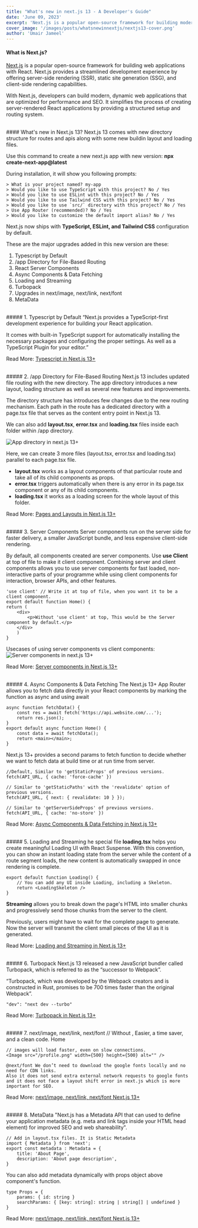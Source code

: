 ```yaml
---
title: "What's new in next.js 13 - A Developer's Guide"
date: 'June 09, 2023'
excerpt: 'Next.js is a popular open-source framework for building modern web applications using React.'
cover_image: '/images/posts/whatsnewinnextjs/nextjs13-cover.png'
author: 'Umair Jameel'
---
```


#### What is Next.js?

[Next.js](https://nextjs.org/) is a popular open-source framework for building web applications with React. Next.js provides a streamlined development experience by offering server-side rendering (SSR), static site generation (SSG), and client-side rendering capabilities.

With Next.js, developers can build modern, dynamic web applications that are optimized for performance and SEO. It simplifies the process of creating server-rendered React applications by providing a structured setup and routing system.

<br>
#### What's new in Next.js 13?
Next.js 13 comes with new directory structure for routes and apis along with some new buildin layout and loading files.

Use this command to create a new next.js app with new version: <b>npx create-next-app@latest</b>

During installation, it will show you following prompts:

    > What is your project named? my-app
    > Would you like to use TypeScript with this project? No / Yes
    > Would you like to use ESLint with this project? No / Yes
    > Would you like to use Tailwind CSS with this project? No / Yes
    > Would you like to use `src/` directory with this project? No / Yes
    > Use App Router (recommended)? No / Yes
    > Would you like to customize the default import alias? No / Yes

Next.js now ships with <b>TypeScript, ESLint, and Tailwind CSS</b> configuration by default.

These are the major upgrades added in this new version are these:

1.  Typescript by Default
2.  /app Directory for File-Based Routing
3.  React Server Components
4.  Async Components & Data Fetching
5.  Loading and Streaming
6.  Turbopack
7.  Upgrades in next/image, next/link, next/font
8.  MetaData

<br>
##### 1. Typescript by Default
“Next.js provides a TypeScript-first development experience for building your React application.

It comes with built-in TypeScript support for automatically installing the necessary packages and configuring the proper settings.
As well as a TypeScript Plugin for your editor.”

Read More: [Typescript in Next.js 13+](https://nextjs.org/docs/app/building-your-application/configuring/typescript)

<br>
##### 2. /app Directory for File-Based Routing
Next.js 13 includes updated file routing with the new directory. The app directory introduces a new layout, loading structure as well as several new features and improvements.

The directory structure has introduces few changes due to the new routing mechanism. Each path in the route has a dedicated directory with a page.tsx file that serves as the content entry point in Next.js 13.

We can also add <b>layout.tsx</b>, <b>error.tsx</b> and <b>loading.tsx</b> files inside each folder within /app directory.

![App directory in next.js 13+](/images/posts/whatsnewinnextjs/app-directory.png#image-120)

Here, we can create 3 more files (layout.tsx, error.tsx and loading.tsx) parallel to each page.tsx file.

- <b>layout.tsx</b> works as a layout components of that particular route and take all of its child components as props.
- <b>error.tsx</b> triggers automatically when there is any error in its page.tsx component or any of its child components.
- <b>loading.tsx</b> it works as a loading screen for the whole layout of this folder.

Read More: [Pages and Layouts in Next.js 13+](https://nextjs.org/docs/app/building-your-application/routing/pages-and-layouts)

<br>
##### 3. Server Components
Server components run on the server side for faster delivery, a smaller JavaScript bundle, and less expensive client-side rendering.

By default, all components created are server components. Use <b>use Client</b> at top of file to make it client component. Combining server and client components allows you to use server components for fast loaded, non-interactive parts of your programme while using client components for interaction, browser APIs, and other features.

    'use client' // Write it at top of file, when you want it to be a client component.
    export default function Home() {
    return (
        <div>
            <p>Without 'use client' at top, This would be the Server component by default.</p>
        </div>
        )
    }

Usecases of using server components vs client components:
![Server components in next.js 13+](/images/posts/whatsnewinnextjs/server-components.png#image-70)

Read More: [Server components in Next.js 13+](https://nextjs.org/docs/getting-started/react-essentials)

<br>
##### 4. Async Components & Data Fetching
The Next.js 13+ App Router allows you to fetch data directly in your React components by marking the function as async and using await

    async function fetchData() {
        const res = await fetch('https://api.website.com/...');
        return res.json();
    }
    export default async function Home() {
        const data = await fetchData();
        return <main></main>;
    }

Next.js 13+ provides a second params to fetch function to decide whether we want to fetch data at build time or at run time from server.

    //Default, Similar to 'getStaticProps' of previous versions.
    fetch(API_URL, { cache: 'force-cache' })

    // Similar to 'getStaticPaths' with the 'revalidate' option of previous versions.
    fetch(API_URL, { next: { revalidate: 10 } });

    // Similar to 'getServerSideProps' of previous versions.
    fetch(API_URL, { cache: 'no-store' })

Read More: [Async Components & Data Fetching in Next.js 13+](https://nextjs.org/docs/app/building-your-application/data-fetching/fetching)

<br>
##### 5. Loading and Streaming
he special file <b>loading.tsx</b> helps you create meaningful Loading UI with React Suspense. With this convention, you can show an instant loading state from the server while the content of a route segment loads, the new content is automatically swapped in once rendering is complete.

    export default function Loading() {
        // You can add any UI inside Loading, including a Skeleton.
        return <LoadingSkeleton />
    }

<b>Streaming</b> allows you to break down the page's HTML into smaller chunks and progressively send those chunks from the server to the client.

Previously, users might have to wait for the complete page to generate. Now the server will transmit the client small pieces of the UI as it is generated.

Read More: [Loading and Streaming in Next.js 13+](https://nextjs.org/docs/app/https://nextjs.org/docs/app/building-your-application/routing/loading-ui-and-streaming)

<br>
##### 6. Turbopack
Next.js 13 released a new JavaScript bundler called Turbopack, which is referred to as the “successor to Webpack”.

“Turbopack, which was developed by the Webpack creators and is constructed in Rust, promises to be 700 times faster than the original Webpack”.

    "dev": "next dev --turbo"

Read More: [Turbopack in Next.js 13+](https://nextjs.org/docs/architecture/turbopack)

<br>
##### 7. next/image, next/link, next/font
    // Without <a>, Easier, a time saver, and a clean code.
    <Link href="/about"> Home </Link>

    // images will load faster, even on slow connections.
    <Image src="/profile.png" width={500} height={500} alt="" />

    @next/font We don’t need to download the google fonts locally and no need for CDN links.
    Also it does not send extra external network requests to google fonts and it does not face a layout shift error in next.js which is more important for SEO.

Read More: [next/image, next/link, next/font Next.js 13+](https://nextjs.org/docs/architecture/turbopack)

<br>
##### 8. MetaData
"Next.js has a Metadata API that can used to define your application metadata (e.g. meta and link tags inside your HTML head element) for improved SEO and web shareability".

    // Add in layout.tsx files. It is Static Metadata
    import { Metadata } from 'next';
    export const metadata : Metadata = {
        title: 'About Page',
        description: 'About page description',
    }

You can also add metadata dynamically with props object above component's function.

    type Props = {
        params: { id: string }
        searchParams: { [key: string]: string | string[] | undefined }
    }

Read More: [next/image, next/link, next/font Next.js 13+](https://nextjs.org/docs/architecture/turbopack)
